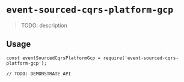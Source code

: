 # `event-sourced-cqrs-platform-gcp`

> TODO: description

## Usage

```
const eventSourcedCqrsPlatformGcp = require('event-sourced-cqrs-platform-gcp');

// TODO: DEMONSTRATE API
```
